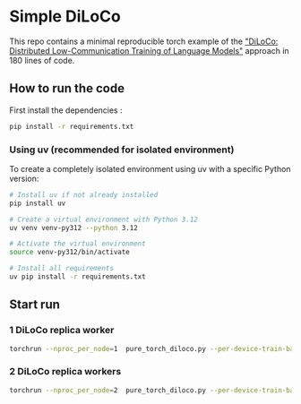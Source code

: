 # Simple DiLoCo

This repo contains a minimal reproducible torch example of the ["DiLoCo: Distributed Low-Communication Training of Language Models"](https://arxiv.org/abs/2311.08105) approach in 180 lines of code.

## How to run the code

First install the dependencies :

```bash
pip install -r requirements.txt
```

### Using uv (recommended for isolated environment)

To create a completely isolated environment using uv with a specific Python version:

```bash
# Install uv if not already installed
pip install uv

# Create a virtual environment with Python 3.12
uv venv venv-py312 --python 3.12

# Activate the virtual environment
source venv-py312/bin/activate

# Install all requirements
uv pip install -r requirements.txt
```

## Start run

### 1 DiLoCo replica worker

```bash
torchrun --nproc_per_node=1  pure_torch_diloco.py --per-device-train-batch-size 16 --batch-size 256 --lr 1e-3 --warmup-steps 50  --local-steps 10
```

### 2 DiLoCo replica workers

```bash
torchrun --nproc_per_node=2  pure_torch_diloco.py --per-device-train-batch-size 16 --batch-size 256 --lr 1e-3 --warmup-steps 50  --local-steps 10
```